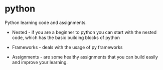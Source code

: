 # python

Python learning code and assignments. 
- Nested - if you are a beginner to python you can start with the nested code, which has the basic building blocks of python

- Frameworks - deals with the usage of py frameworks

- Assignments - are some healthy assignments that you can build easily and improve your learning.
